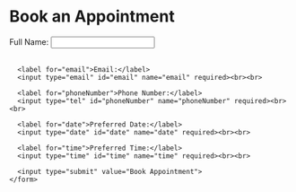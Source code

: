 <!DOCTYPE html>
<html lang="en">
<head>
  <meta charset="UTF-8">
  <title>Radiant Smile Care - Book Appointment</title>
  <link rel="stylesheet" href="styles.css">
</head>
<body>
  <div class="container">
    <h1>Book an Appointment</h1>
    <form id="appointmentForm">
      <label for="fullName">Full Name:</label>
      <input type="text" id="fullName" name="fullName" required><br><br>
      
      <label for="email">Email:</label>
      <input type="email" id="email" name="email" required><br><br>
      
      <label for="phoneNumber">Phone Number:</label>
      <input type="tel" id="phoneNumber" name="phoneNumber" required><br><br>
      
      <label for="date">Preferred Date:</label>
      <input type="date" id="date" name="date" required><br><br>
      
      <label for="time">Preferred Time:</label>
      <input type="time" id="time" name="time" required><br><br>
      
      <input type="submit" value="Book Appointment">
    </form>
  </div>
  <script src="script.js"></script>
</body>
</html>
